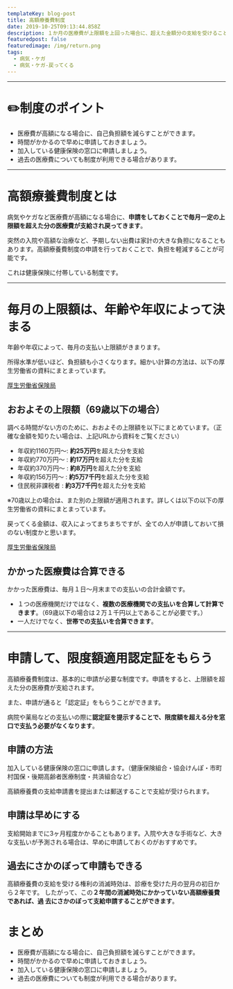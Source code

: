 ```yaml
---
templateKey: blog-post
title: 高額療養費制度
date: 2019-10-25T09:13:44.858Z
description: １か月の医療費が上限額を上回った場合に、超えた金額分の支給を受けることができる制度です。
featuredpost: false
featuredimage: /img/return.png
tags:
  - 病気・ケガ
  - 病気・ケガ-戻ってくる
---
```


----


# ✏️制度のポイント

- 医療費が高額になる場合に、自己負担額を減らすことができます。
- 時間がかかるので早めに申請しておきましょう。
- 加入している健康保険の窓口に申請しましょう。
- 過去の医療費についても制度が利用できる場合があります。

---


# 高額療養費制度とは

病気やケガなど医療費が高額になる場合に、**申請をしておくことで毎月一定の上限額を超えた分の医療費が支給され戻ってきます**。

突然の入院や高額な治療など、予期しない出費は家計の大きな負担になることもあります。高額療養費制度の申請を行っておくことで、負担を軽減することが可能です。

これは健康保険に付帯している制度です。

---

# 毎月の上限額は、年齢や年収によって決まる

年齢や年収によって、毎月の支払い上限額がきまります。

所得水準が低いほど、負担額も小さくなります。細かい計算の方法は、以下の厚生労働省の資料にまとまっています。

[厚生労働省保険局](https://www.mhlw.go.jp/content/000333276.pdf)

## おおよその上限額（69歳以下の場合）
調べる時間がない方のために、おおよその上限額を以下にまとめています。（正確な金額を知りたい場合は、上記URLから資料をご覧ください）

- 年収約1160万円～: **約25万円**を超えた分を支給
- 年収約770万円～ : **約17万円**を超えた分を支給
- 年収約370万円～ : **約8万円**を超えた分を支給
- 年収約156万円～ : **約5万7千円**を超えた分を支給
- 住民税非課税者 : **約3万7千円**を超えた分を支給

※70歳以上の場合は、また別の上限額が適用されます。詳しくは以下の以下の厚生労働省の資料にまとまっています。

戻ってくる金額は、収入によってまちまちですが、全ての人が申請しておいて損のない制度かと思います。


[厚生労働省保険局](https://www.mhlw.go.jp/content/000333276.pdf)

## かかった医療費は合算できる
かかった医療費は、毎月１日〜月末までの支払いの合計金額です。

- １つの医療機関だけではなく、**複数の医療機関での支払いを合算して計算できます**。（69歳以下の場合は２万１千円以上であることが必要です。）
- 一人だけでなく、**世帯での支払いを合算できます**。

---

# 申請して、限度額適用認定証をもらう

高額療養費制度は、基本的に申請が必要な制度です。申請をすると、上限額を超えた分の医療費が支給されます。

また、申請が通ると「認定証」をもらうことができます。

病院や薬局などの支払いの際に**認定証を提示することで、限度額を超える分を窓口で支払う必要がなくなります**。

## 申請の方法
加入している健康保険の窓口に申請します。（健康保険組合・協会けんぽ・市町村国保・後期高齢者医療制度・共済組合など）

高額療養費の支給申請書を提出または郵送することで支給が受けられます。


## 申請は早めにする
支給開始までに3ヶ月程度かかることもあります。入院や大きな手術など、大きな支払いが予測される場合は、早めに申請しておくのがおすすめです。

## 過去にさかのぼって申請もできる
高額療養費の支給を受ける権利の消滅時効は、診療を受けた月の翌月の初日か
ら２年です。
したがって、この**２年間の消滅時効にかかっていない高額療養費であれば、過
去にさかのぼって支給申請することができます**。


# まとめ
- 医療費が高額になる場合に、自己負担額を減らすことができます。
- 時間がかかるので早めに申請しておきましょう。
- 加入している健康保険の窓口に申請しましょう。
- 過去の医療費についても制度が利用できる場合があります。


